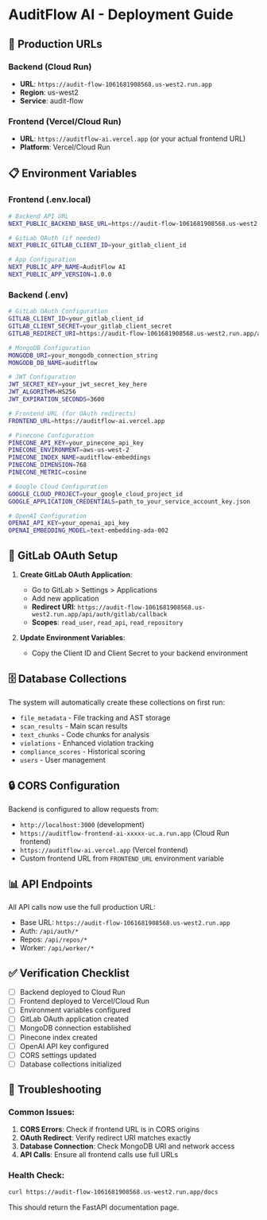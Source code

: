 # AuditFlow AI - Deployment Guide

## 🚀 Production URLs

### Backend (Cloud Run)
- **URL**: `https://audit-flow-1061681908568.us-west2.run.app`
- **Region**: us-west2
- **Service**: audit-flow

### Frontend (Vercel/Cloud Run)
- **URL**: `https://auditflow-ai.vercel.app` (or your actual frontend URL)
- **Platform**: Vercel/Cloud Run

## 📋 Environment Variables

### Frontend (.env.local)
```bash
# Backend API URL
NEXT_PUBLIC_BACKEND_BASE_URL=https://audit-flow-1061681908568.us-west2.run.app

# GitLab OAuth (if needed)
NEXT_PUBLIC_GITLAB_CLIENT_ID=your_gitlab_client_id

# App Configuration
NEXT_PUBLIC_APP_NAME=AuditFlow AI
NEXT_PUBLIC_APP_VERSION=1.0.0
```

### Backend (.env)
```bash
# GitLab OAuth Configuration
GITLAB_CLIENT_ID=your_gitlab_client_id
GITLAB_CLIENT_SECRET=your_gitlab_client_secret
GITLAB_REDIRECT_URI=https://audit-flow-1061681908568.us-west2.run.app/api/auth/gitlab/callback

# MongoDB Configuration
MONGODB_URI=your_mongodb_connection_string
MONGODB_DB_NAME=auditflow

# JWT Configuration
JWT_SECRET_KEY=your_jwt_secret_key_here
JWT_ALGORITHM=HS256
JWT_EXPIRATION_SECONDS=3600

# Frontend URL (for OAuth redirects)
FRONTEND_URL=https://auditflow-ai.vercel.app

# Pinecone Configuration
PINECONE_API_KEY=your_pinecone_api_key
PINECONE_ENVIRONMENT=aws-us-west-2
PINECONE_INDEX_NAME=auditflow-embeddings
PINECONE_DIMENSION=768
PINECONE_METRIC=cosine

# Google Cloud Configuration
GOOGLE_CLOUD_PROJECT=your_google_cloud_project_id
GOOGLE_APPLICATION_CREDENTIALS=path_to_your_service_account_key.json

# OpenAI Configuration
OPENAI_API_KEY=your_openai_api_key
OPENAI_EMBEDDING_MODEL=text-embedding-ada-002
```

## 🔧 GitLab OAuth Setup

1. **Create GitLab OAuth Application**:
   - Go to GitLab > Settings > Applications
   - Add new application
   - **Redirect URI**: `https://audit-flow-1061681908568.us-west2.run.app/api/auth/gitlab/callback`
   - **Scopes**: `read_user`, `read_api`, `read_repository`

2. **Update Environment Variables**:
   - Copy the Client ID and Client Secret to your backend environment

## 🗄️ Database Collections

The system will automatically create these collections on first run:

- `file_metadata` - File tracking and AST storage
- `scan_results` - Main scan results
- `text_chunks` - Code chunks for analysis
- `violations` - Enhanced violation tracking
- `compliance_scores` - Historical scoring
- `users` - User management

## 🔒 CORS Configuration

Backend is configured to allow requests from:
- `http://localhost:3000` (development)
- `https://auditflow-frontend-ai-xxxxx-uc.a.run.app` (Cloud Run frontend)
- `https://auditflow-ai.vercel.app` (Vercel frontend)
- Custom frontend URL from `FRONTEND_URL` environment variable

## 📊 API Endpoints

All API calls now use the full production URL:
- Base URL: `https://audit-flow-1061681908568.us-west2.run.app`
- Auth: `/api/auth/*`
- Repos: `/api/repos/*`
- Worker: `/api/worker/*`

## ✅ Verification Checklist

- [ ] Backend deployed to Cloud Run
- [ ] Frontend deployed to Vercel/Cloud Run
- [ ] Environment variables configured
- [ ] GitLab OAuth application created
- [ ] MongoDB connection established
- [ ] Pinecone index created
- [ ] OpenAI API key configured
- [ ] CORS settings updated
- [ ] Database collections initialized

## 🐛 Troubleshooting

### Common Issues:
1. **CORS Errors**: Check if frontend URL is in CORS origins
2. **OAuth Redirect**: Verify redirect URI matches exactly
3. **Database Connection**: Check MongoDB URI and network access
4. **API Calls**: Ensure all frontend calls use full URLs

### Health Check:
```bash
curl https://audit-flow-1061681908568.us-west2.run.app/docs
```

This should return the FastAPI documentation page. 